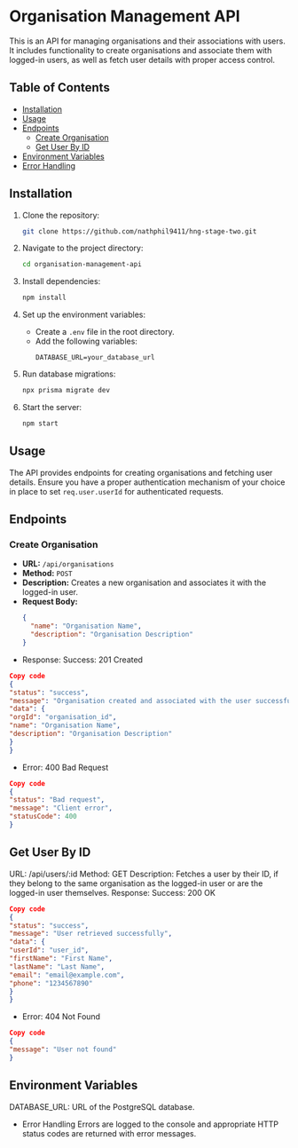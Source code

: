 # Organisation Management API

This is an API for managing organisations and their associations with users. It includes functionality to create organisations and associate them with logged-in users, as well as fetch user details with proper access control.

## Table of Contents

- [Installation](#installation)
- [Usage](#usage)
- [Endpoints](#endpoints)
  - [Create Organisation](#create-organisation)
  - [Get User By ID](#get-user-by-id)
- [Environment Variables](#environment-variables)
- [Error Handling](#error-handling)

## Installation

1. Clone the repository:

   ```sh
   git clone https://github.com/nathphil9411/hng-stage-two.git
   ```

2. Navigate to the project directory:

   ```sh
   cd organisation-management-api
   ```

3. Install dependencies:

   ```sh
   npm install
   ```

4. Set up the environment variables:

   - Create a `.env` file in the root directory.
   - Add the following variables:
     ```
     DATABASE_URL=your_database_url
     ```

5. Run database migrations:

   ```sh
   npx prisma migrate dev
   ```

6. Start the server:
   ```sh
   npm start
   ```

## Usage

The API provides endpoints for creating organisations and fetching user details. Ensure you have a proper authentication mechanism of your choice in place to set `req.user.userId` for authenticated requests.

## Endpoints

### Create Organisation

- **URL:** `/api/organisations`
- **Method:** `POST`
- **Description:** Creates a new organisation and associates it with the logged-in user.
- **Request Body:**
  ```json
  {
    "name": "Organisation Name",
    "description": "Organisation Description"
  }
  ```
- Response:
  Success: 201 Created

```json
Copy code
{
"status": "success",
"message": "Organisation created and associated with the user successfully",
"data": {
"orgId": "organisation_id",
"name": "Organisation Name",
"description": "Organisation Description"
}
}
```

- Error: 400 Bad Request

```json
Copy code
{
"status": "Bad request",
"message": "Client error",
"statusCode": 400
}
```

## Get User By ID

URL: /api/users/:id
Method: GET
Description: Fetches a user by their ID, if they belong to the same organisation as the logged-in user or are the logged-in user themselves.
Response:
Success: 200 OK

```json
Copy code
{
"status": "success",
"message": "User retrieved successfully",
"data": {
"userId": "user_id",
"firstName": "First Name",
"lastName": "Last Name",
"email": "email@example.com",
"phone": "1234567890"
}
}
```

- Error: 404 Not Found

```json
Copy code
{
"message": "User not found"
}
```

## Environment Variables

DATABASE_URL: URL of the PostgreSQL database.

- Error Handling
  Errors are logged to the console and appropriate HTTP status codes are returned with error messages.
